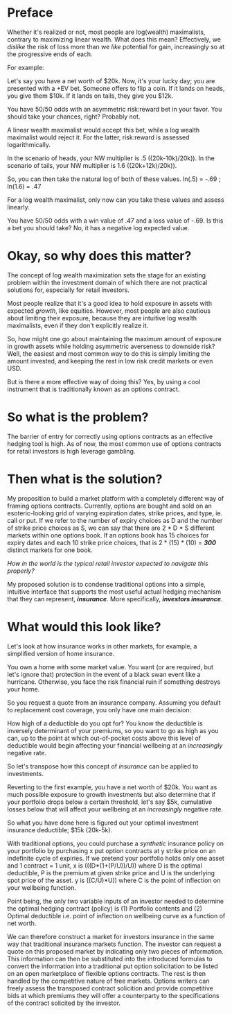 # Preface

Whether it's realized or not, most people are log(wealth) maximalists, contrary to maximizing linear wealth. What does this mean? Effectively, we *dislike* the risk of loss more than we *like* potential for gain, increasingly so at the progressive ends of each.

For example:

Let's say you have a net worth of $20k. Now, it's your lucky day; you are presented with a +EV bet.
Someone offers to flip a coin. If it lands on heads, you give them $10k. If it lands on tails, they give you $12k.

You have 50/50 odds with an asymmetric risk:reward bet in your favor. You should take your chances, right? Probably not.

A linear wealth maximalist would accept this bet, while a log wealth maximalist would reject it. For the latter, risk:reward is assessed logarithmically.

In the scenario of heads, your NW multiplier is .5 ((20k-10k)/20k)).
In the scenario of tails, your NW multiplier is 1.6 ((20k+12k)/20k)).

So, you can then take the natural log of both of these values. ln(.5) = -.69 ; ln(1.6) = .47

For a log wealth maximalist, only now can you take these values and assess linearly.

You have 50/50 odds with a win value of .47 and a loss value of -.69. Is this a bet you should take? No, it has a negative log expected value.


# Okay, so why does this matter? 

The concept of log wealth maximization sets the stage for an existing problem within the investment domain of which there are not practical solutions for, especially for retail investors.

Most people realize that it's a good idea to hold exposure in assets with expected *growth*, like equities. However, most people are also cautious about limiting their exposure, because they are intuitive log wealth maximalists, even if they don't explicitly realize it. 

So, how might one go about maintaining the maximum amount of exposure in growth assets while holding asymmetric averseness to downside risk? Well, the easiest and most common way to do this is simply limiting the amount invested, and keeping the rest in low risk credit markets or even USD.

But is there a more effective way of doing this? Yes, by using a cool instrument that is traditionally known as an options contract.

# So what is the problem?

The barrier of entry for correctly using options contracts as an effective hedging tool is high. As of now, the most common use of options contracts for retail investors is high leverage gambling.

# Then what is the solution?

My proposition to build a market platform with a completely different way of framing options contracts. Currently, options are bought and sold on an esoteric-looking grid of varying expiration dates, strike prices, and type, ie. call or put. If we refer to the number of expiry choices as D and the number of strike price choices as S, we can say that there are 2 * D * S different markets within one options book. If an options book has 15 choices for expiry dates and each 10 strike price choices, that is 2 * (15) * (10) = ***300*** distinct markets for one book.

*How in the world is the typical retail investor expected to navigate this properly?*

My proposed solution is to condense traditional options into a simple, intuitive interface that supports the most useful actual hedging mechanism that they can represent, ***insurance***. More specifically, ***investors insurance***.

# What would this look like?

Let's look at how insurance works in other markets, for example, a simplified version of home insurance.

You own a home with some market value. You want (or are required, but let's ignore that) protection in the event of a black swan event like a hurricane. Otherwise, you face the risk financial ruin if something destroys your home.

So you request a quote from an insurance company. Assuming you default to replacement cost coverage, you only have one main decision:

How high of a deductible do you opt for? You know the deductible is inversely determinant of your premiums, so you want to go as high as you can, up to the point at which out-of-pocket costs above this level of deductible would begin affecting your financial wellbeing at an *increasingly* negative rate.


So let's transpose how this concept of *insurance* can be applied to investments.

Reverting to the first example, you have a net worth of $20k. You want as much possible exposure to growth investments but also determine that if your portfolio drops below a certain threshold, let's say $5k, cumulative losses below that will affect your wellbeing at an *increasingly* negative rate.

So what you have done here is figured out your optimal investment insurance deductible; $15k (20k-5k).

With traditional options, you could purchase a *synthetic* insurance policy on your portfolio by purchasing x put option contracts at y strike price on an indefinite cycle of expiries. If we pretend your portfolio holds only one asset and 1 contract = 1 unit, x is (((D*(1+(P/U))/U)) where D is the optimal deductible, P is the premium at given strike price and U is the underlying spot price of the asset. y is ((C/U)*U)) where C is the point of inflection on your wellbeing function.

Point being, the only two variable inputs of an investor needed to determine the optimal hedging contract (policy) is (1) Portfolio contents and (2) Optimal deductible i.e. point of inflection on wellbeing curve as a function of net worth.

We can therefore construct a market for investors insurance in the same way that traditional insurance markets function. The investor can request a quote on this proposed market by indicating only two pieces of information. This information can then be substituted into the introduced formulas to convert the information into a traditional put option solicitation to be listed on an open marketplace of flexible options contracts. The rest is then handled by the competitive nature of free markets. Options writers can freely assess the transposed contract solicition and provide competitive bids at which premiums they will offer a counterparty to the specifications of the contract solicited by the investor.
